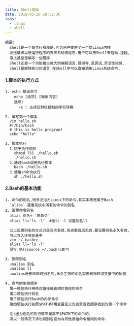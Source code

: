 ```yaml
---
title: Shell基础
date: 2018-05-20 18:52:36
tags:
  - linux
  - shell
---
```


    摘要:
      Shell是一个命令行解释器,它为用户提供了一个向Linux内核
      发送请求以便运行程序的界面系统级程序.用户可以用Shell来启动,挂起,
      停止甚至是编写一些程序.
      Shell还是一个功能相当强大的编程语言.易编写,意调试,灵活性较强.
      Shell是解释执行的语言,在Shell中可以直接调用Linux系统命令.

#### 1.脚本的执行方式

    1. echo 输出命令
        echo [选项] [输出内容]
        选项:
          -e : 支持反斜杠控制的字符转换

    2. 编写第一个脚本
      vim hello.sh
      #!/bin/bash
      # this is hello program!
      echo "hello"

    3. 脚本执行
      1.赋予执行权限  
        chmod 755 ./hello.sh
        ./hello.sh
      2.通过bash调用执行脚本
        bash ./hello.sh
      3.使用sh命令执行
        sh ./hello.sh

#### 2.Bash的基本功能

    1. 命令的别名,很多泛指为Linux下的命令,其实本质是属于Bash
      `alias` 查看系统中所有的命令的别名
    2. 设置命令别名
      alias 别名= '原命令'
      alias ll='ls -l'  #给ls -l 设置别名ll

      以上设置别名的方式只是当次有效,系统重启后无效.要设置别名永久有效,
      可以写入环境变量中
      vim ~/.bashrc
      alias ll='ls -l'
      保存,执行source ~/.bashrc即可

    3. 删除别名
      unalias 别名
      unalias ll
      unalias是删除临时别名的,永久生效的别名需要删除环境变量中的配置

    4. 命令的生效顺序
      第一顺位执行用绝对路径或者相对路径的命令
      第二顺位执行别名
      第三顺位执行Bash的内部命令
      第四顺位执行按照$PATH环境变量定义的目录查找顺序找到的第一个命令

      注:因为别名的执行顺序是高于$PATH下的命令的,
      所以一般情况下请勿将别名设为与其他原始命令相同的命令.
